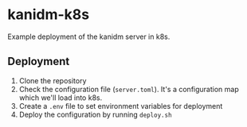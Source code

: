 # kanidm-k8s

Example deployment of the kanidm server in k8s.

## Deployment

1. Clone the repository
2. Check the configuration file (`server.toml`). It's a configuration map which we'll load into k8s.
3. Create a `.env` file to set environment variables for deployment
3. Deploy the configuration by running `deploy.sh`
